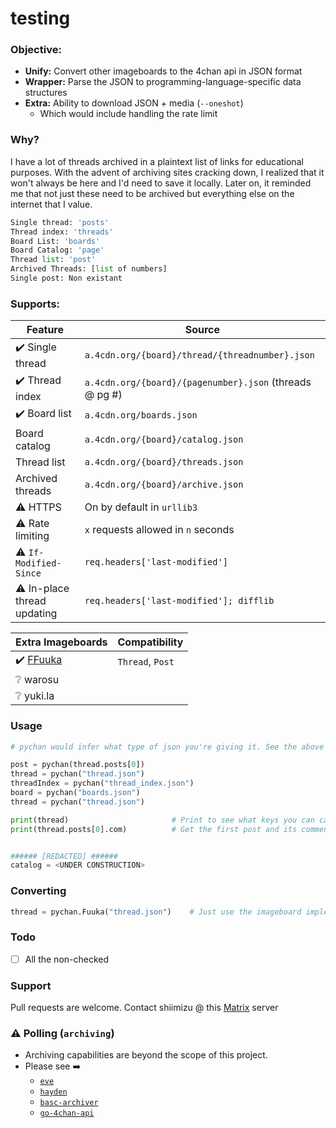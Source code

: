 # testing

### Objective:
- **Unify:** Convert other imageboards to the 4chan api in JSON format
- **Wrapper:** Parse the JSON to programming-language-specific data structures
- **Extra:** Ability to download JSON + media (`--oneshot`)
    - Which would include handling the rate limit

### Why?
I have a lot of threads archived in a plaintext list of links for educational purposes. With the advent of archiving sites cracking down, I realized that it won't always be here and I'd need to save it locally. Later on, it reminded me that not just these need to be archived but everything else on the internet that I value.
```python
Single thread: 'posts'
Thread index: 'threads'
Board List: 'boards'
Board Catalog: 'page'
Thread list: 'post'
Archived Threads: [list of numbers]
Single post: Non existant
```
### Supports:
|   Feature                     |                        Source                             |
|-------------------------------|-----------------------------------------------------------|
|   ✔️ Single thread             |`a.4cdn.org/{board}/thread/{threadnumber}.json`            |
|   ✔️ Thread index                |`a.4cdn.org/{board}/{pagenumber}.json` (threads @ pg #)    |
|   ✔️ Board list                  |`a.4cdn.org/boards.json`                                   |
|    Board catalog             |`a.4cdn.org/{board}/catalog.json`                          |
|   Thread list                 |`a.4cdn.org/{board}/threads.json`                          |
|   Archived threads            |`a.4cdn.org/{board}/archive.json`                          |
|  ⚠️ HTTPS                       |On by default in `urllib3`                                 |
|  ⚠️ Rate limiting               |`x` requests allowed in `n` seconds                        |
|  ⚠️ `If-Modified-Since`         |`req.headers['last-modified']`                             |
|  ⚠️ In-place thread updating |`req.headers['last-modified']; difflib`                    |

|**Extra Imageboards** | Compatibility |
|-------------------------------|----------|
|✔️ [FFuuka](https://archive.4plebs.org/_/articles/credits/#archives)|  `Thread`, `Post` |
|:grey_question: warosu|
|:grey_question: yuki.la |
### Usage

```python
# pychan would infer what type of json you're giving it. See the above table.

post = pychan(thread.posts[0])
thread = pychan("thread.json")
threadIndex = pychan("thread_index.json")
board = pychan("boards.json")
thread = pychan("thread.json")

print(thread)                       # Print to see what keys you can call
print(thread.posts[0].com)          # Get the first post and its comment


###### [REDACTED] ######
catalog = <UNDER CONSTRUCTION>
```
### Converting
```python
thread = pychan.Fuuka("thread.json")    # Just use the imageboard implentation
```

### Todo
- [ ] All the non-checked

### Support
Pull requests are welcome.
Contact shiimizu @ this [Matrix](https://matrix.to/#/#bibanon-chat:matrix.org) server


### ⚠️ Polling (`archiving`)
- Archiving capabilities are beyond the scope of this project.
- Please see :arrow_right:
  - [`eve`](https://github.com/bibanon/eve)
  - [`hayden`](https://github.com/bbepis/Hayden)
  - [`basc-archiver`](https://github.com/bibanon/BASC-Archiver)
  - [`go-4chan-api`](https://github.com/moshee/go-4chan-api)
